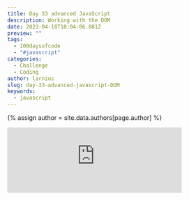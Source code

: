 ```yaml
---
title: Day 33 advanced JavaScript
description: Working with the DOM
date: 2023-04-18T10:04:06.881Z
preview: ""
tags:
  - 100daysofcode
  - "#javascript"
categories:
  - Challenge
  - Coding
author: larnius
slug: day-33-advanced-javascript-DOM
keywords:
  - javascript
---
```


{% assign author = site.data.authors[page.author] %}


<iframe src="https://mastodontech.de/@larnius/110221235953227598/embed" class="mastodon-embed" style="max-width: 100%; border: 0" width="400" allowfullscreen="allowfullscreen"></iframe><script src="https://mastodontech.de/embed.js" async="async"></script>